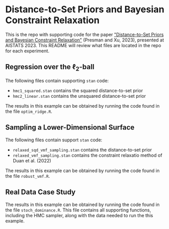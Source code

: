 # Distance-to-Set Priors and Bayesian Constraint Relaxation

This is the repo with supporting code for the paper ["Distance-to-Set Priors and Bayesian Constraint Relaxation"](https://proceedings.mlr.press/v206/presman23a/presman23a.pdf) (Presman and Xu, 2023), presented at AISTATS 2023. This README will review what files are located in the repo for each experiment.

## Regression over the $\ell_2$-ball

The following files contain supporting `stan` code:

* `hmc1_squared.stan` contains the squared distance-to-set prior
* `hmc2_linear.stan` contains the unsquared distance-to-set prior

The results in this example can be obtained by running the code found in the file `optim_ridge.R`.

## Sampling a Lower-Dimensional Surface

The following files contain support `stan` code:

* `relaxed_sqd_vmf_sampling.stan` contains the distance-to-set prior
* `relaxed_vmf_sampling.stan` contains the constraint relaxatio method of Duan et al. (2022)

The results in this example can be obtained by running the code found in the file `robust_vmf.R`.

## Real Data Case Study

The results in this example can be obtained by running the code found in the file `stoch_dominance.R`. This file contains all supporting functions, including the HMC sampler, along with the data needed to run the this example.

